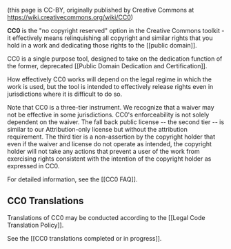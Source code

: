 (this page is CC-BY, originally published by Creative Commons at https://wiki.creativecommons.org/wiki/CC0)

**CC0** is the "no copyright reserved" option in the Creative Commons toolkit - it effectively means relinquishing all copyright and similar rights that you hold in a work and dedicating those rights to the [[public domain]].

CC0 is a single purpose tool, designed to take on the dedication function of the former, deprecated [[Public Domain Dedication and Certification]].

How effectively CC0 works will depend on the legal regime in which the work is used, but the tool is intended to effectively release rights even in jurisdictions where it is difficult to do so.

Note that CC0 is a three-tier instrument. We recognize that a waiver may not be effective in some jurisdictions. CC0's enforceability is not solely dependent on the waiver. The fall back public license -- the second tier -- is similar to our Attribution-only license but without the attribution requirement. The third tier is a non-assertion by the copyright holder that even if the waiver and license do not operate as intended, the copyright holder will not take any actions that prevent a user of the work from exercising rights consistent with the intention of the copyright holder as expressed in CC0.

For detailed information, see the [[CC0 FAQ]].

## CC0 Translations

Translations of CC0 may be conducted according to the [[Legal Code Translation Policy]].

See the [[CC0 translations completed or in progress]].